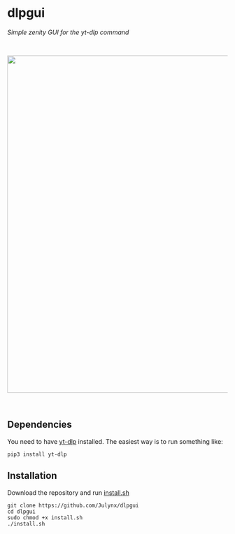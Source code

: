 # dlpgui
*Simple zenity GUI for the yt-dlp command*

<br>
<p align="center">  
  <img width="772" src="https://i.imgur.com/u9ntDSJ.png">
</p>
<br>

## Dependencies
You need to have [yt-dlp](https://github.com/yt-dlp/yt-dlp) installed. The easiest way is to run something like:

```
pip3 install yt-dlp
```

## Installation
Download the repository and run [install.sh](https://raw.githubusercontent.com/Julynx/dlpgui/main/install.sh)

```
git clone https://github.com/Julynx/dlpgui
cd dlpgui
sudo chmod +x install.sh
./install.sh
```
